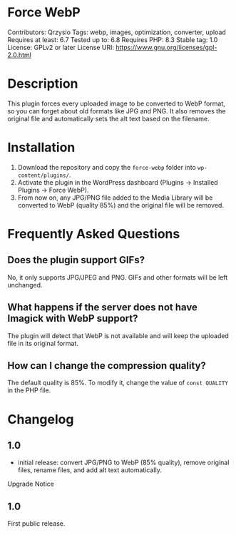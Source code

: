 # Force WebP
Contributors: Qrzysio
Tags: webp, images, optimization, converter, upload
Requires at least: 6.7
Tested up to: 6.8
Requires PHP: 8.3
Stable tag: 1.0
License: GPLv2 or later
License URI: https://www.gnu.org/licenses/gpl-2.0.html

# Description
This plugin forces every uploaded image to be converted to WebP format, so you can forget about old formats like JPG and PNG. It also removes the original file and automatically sets the alt text based on the filename.

# Installation
1. Download the repository and copy the `force-webp` folder into `wp-content/plugins/`.
2. Activate the plugin in the WordPress dashboard (Plugins → Installed Plugins → Force WebP).
3. From now on, any JPG/PNG file added to the Media Library will be converted to WebP (quality 85%) and the original file will be removed.

# Frequently Asked Questions

## Does the plugin support GIFs?
No, it only supports JPG/JPEG and PNG. GIFs and other formats will be left unchanged.

## What happens if the server does not have Imagick with WebP support?
The plugin will detect that WebP is not available and will keep the uploaded file in its original format.

## How can I change the compression quality?
The default quality is 85%. To modify it, change the value of `const QUALITY` in the PHP file.

# Changelog
## 1.0
- initial release: convert JPG/PNG to WebP (85% quality), remove original files, rename files, and add alt text automatically.

Upgrade Notice
## 1.0
First public release.
